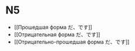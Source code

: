 # N5
- [[Прошедшая форма だ、です]]
- [[Отрицательная форма だ、です]]
- [[Отрицательно-прошедшая форма だ、です]]